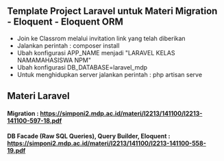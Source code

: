 ## Template Project Laravel untuk Materi Migration - Eloquent - Eloquent ORM

- Join ke Classrom melalui invitation link yang telah diberikan
- Jalankan perintah : composer install
- Ubah konfigurasi APP_NAME menjadi "LARAVEL KELAS NAMAMAHASISWA NPM"
- Ubah konfigurasi DB_DATABASE=laravel_mdp
- Untuk menghidupkan server jalankan perintah : php artisan serve

## Materi Laravel
#### Migration : https://simponi2.mdp.ac.id/materi/I2213/141100/I2213-141100-597-18.pdf
#### DB Facade (Raw SQL Queries), Query Builder, Eloquent : https://simponi2.mdp.ac.id/materi/I2213/141100/I2213-141100-558-19.pdf
